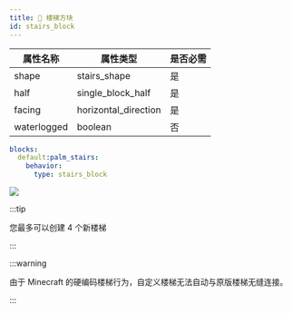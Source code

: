 ```yaml
---
title: 🎢 楼梯方块
id: stairs_block
---
```


| 属性名称 | 属性类型 | 是否必需 |
|---|---|---|
| shape | stairs_shape | 是 |
| half | single_block_half | 是 |
| facing | horizontal_direction | 是 |
| waterlogged | boolean | 否 |

```yml
blocks:
  default:palm_stairs:
    behavior:
      type: stairs_block
```

![](/img/stairs_block.png)

:::tip

您最多可以创建 4 个新楼梯

:::

:::warning

由于 Minecraft 的硬编码楼梯行为，自定义楼梯无法自动与原版楼梯无缝连接。

:::
